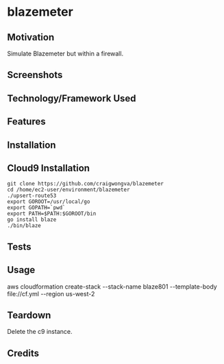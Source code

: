 # blazemeter

## Motivation
Simulate Blazemeter but within a firewall.

## Screenshots

## Technology/Framework Used

## Features

## Installation

## Cloud9 Installation
```
git clone https://github.com/craigwongva/blazemeter
cd /home/ec2-user/environment/blazemeter
./upsert-route53
export GOROOT=/usr/local/go
export GOPATH=`pwd`
export PATH=$PATH:$GOROOT/bin
go install blaze
./bin/blaze
```
## Tests

## Usage
aws cloudformation create-stack --stack-name blaze801 --template-body file://cf.yml --region us-west-2

## Teardown
Delete the c9 instance.

## Credits
